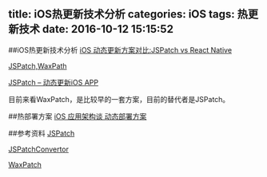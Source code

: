 title: iOS热更新技术分析
categories: iOS
tags: 热更新技术
date: 2016-10-12 15:15:52
---


##iOS热更新技术分析
[iOS 动态更新方案对比:JSPatch vs React Native](http://blog.cnbang.net/tech/3237/)

[JSPatch,WaxPath](http://philonpang.github.io/blog/2015/06/26/jspatchxue-xi-yi-ji-iosping-tai-hotfixzai-xian-bu-ding-guan-li-fang-an-shi-xian/)


[JSPatch – 动态更新iOS APP](http://blog.cnbang.net/works/2767/)



目前来看WaxPatch，是比较早的一套方案，目前的替代者是JSPatch。

##热部署方案
[iOS 应用架构谈 动态部署方案](http://www.cocoachina.com/ios/20151014/13761.html)




##参考资料
[JSPatch](https://github.com/bang590/JSPatch)

[JSPatchConvertor](https://github.com/bang590/JSPatchConvertor)

[WaxPatch](https://github.com/mmin18/WaxPatch)